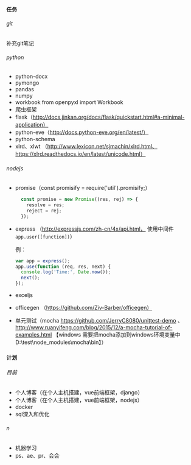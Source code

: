 #### 任务

###### git

补充git笔记

###### python

- python-docx
- pymongo
- pandas
- numpy
- workbook   from openpyxl import Workbook
- 爬虫框架
- flask（http://docs.jinkan.org/docs/flask/quickstart.html#a-minimal-application）
- python-eve（http://docs.python-eve.org/en/latest/）
- python-schema
- xlrd、xlwt （http://www.lexicon.net/sjmachin/xlrd.html、https://xlrd.readthedocs.io/en/latest/unicode.html）

###### nodejs

- promise（const promisify = require('util').promisify;）

  ```JavaScript
    const promise = new Promise((res, rej) => {
      resolve = res;
      reject = rej;
    });
  ```

- express （http://expressjs.com/zh-cn/4x/api.html， 使用中间件`app.user([function])`）

  例：

  ```JavaScript
  var app = express();
  app.use(function (req, res, next) {
    console.log('Time:', Date.now());
    next();
  });
  ```

- exceljs

- officegen （https://github.com/Ziv-Barber/officegen）

- 单元测试（mocha  https://github.com/JerryC8080/unittest-demo 、http://www.ruanyifeng.com/blog/2015/12/a-mocha-tutorial-of-examples.html 【windows 需要把mocha添加到windows环境变量中D:\test\node_modules\mocha\bin】）

#### 计划

###### 目前

- 个人博客（在个人主机搭建，vue前端框架，django）
- 个人博客（在个人主机搭建，vue前端框架，nodejs）
- docker
- sql深入和优化

###### n

- 机器学习
- ps、ae、pr、会会



